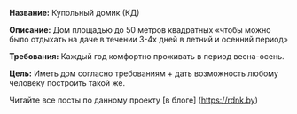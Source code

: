 ﻿**Название:** Купольный домик (КД)

**Описание:** Дом площадью до 50 метров квадратных «чтобы можно было отдыхать на даче в течении 3-4х дней в летний и осенний период»

**Требования:** Каждый год комфортно проживать в период весна-осень.

**Цель:** Иметь дом согласно требованиям + дать возможность любому человеку построить такой же.


Читайте все посты по данному проекту [в блоге] (https://rdnk.by)
